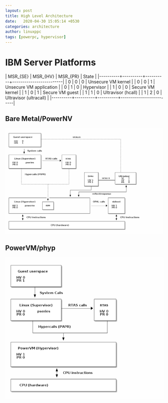 ```yaml
---
layout: post
title: High Level Architecture
date:   2020-04-30 15:05:14 +0530
categories: architecture
author: linuxppc
tags: [powerpc, hypervisor]
---
```


# IBM Server Platforms

   | MSR_{SE} | MSR_{HV} | MSR_{PR} | State                   |
   |----------+----------+----------+-------------------------|
   |        0 |        0 |        0 | Unsecure VM kernel      |
   |        0 |        0 |        1 | Unsecure VM application |
   |        0 |        1 |        0 | Hypervisor              |
   |        1 |        0 |        0 | Secure VM kernel        |
   |        1 |        0 |        1 | Secure VM guest         |
   |        1 |        1 |        0 | Ultravisor (hcall)      |
   |        1 |        2 |        0 | Ultravisor (ultracall)  |
   |----------+----------+----------+-------------------------|

## Bare Metal/PowerNV

![Bare Metal](/images/powernv.png)


## PowerVM/phyp

![phyp](/images/phyp.png)
